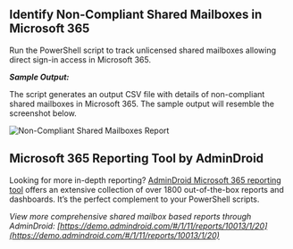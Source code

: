 ﻿## Identify Non-Compliant Shared Mailboxes in Microsoft 365  
Run the PowerShell script to track unlicensed shared mailboxes allowing direct sign-in access in Microsoft 365.

***Sample Output:***

The script generates an output CSV file with details of non-compliant shared mailboxes in Microsoft 365. The sample output will resemble the screenshot below.

![Non-Compliant Shared Mailboxes Report](https://o365reports.com/wp-content/uploads/2024/12/NonCompliant\_Shared\_Mailboxe-1.png?v=1733734248)

## Microsoft 365 Reporting Tool by AdminDroid
Looking for more in-depth reporting? [AdminDroid Microsoft 365 reporting tool](https://admindroid.com/?src=GitHub) offers an extensive collection of over 1800 out-of-the-box reports and dashboards. It’s the perfect complement to your PowerShell scripts. 

*View more comprehensive shared mailbox based reports through AdminDroid: [https://demo.admindroid.com/#/1/11/reports/10013/1/20](https://demo.admindroid.com/#/1/11/reports/10013/1/20)*








